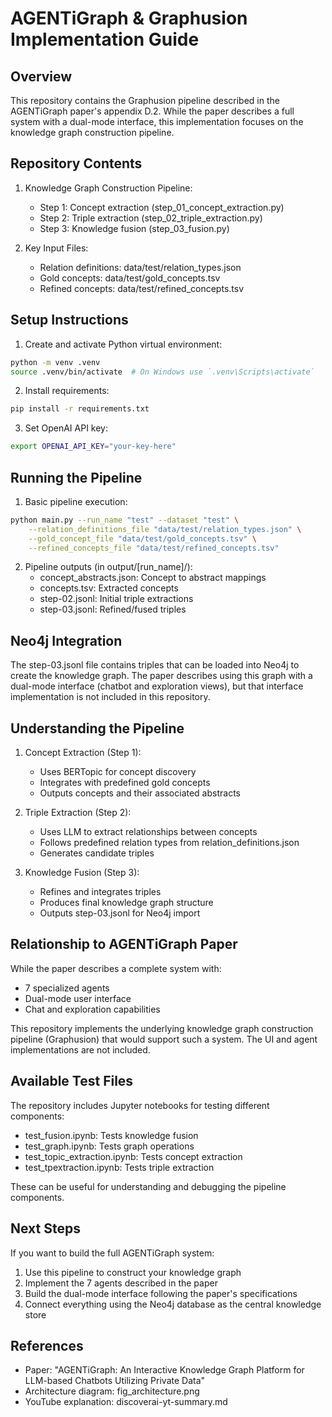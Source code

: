 # AGENTiGraph & Graphusion Implementation Guide

## Overview

This repository contains the Graphusion pipeline described in the AGENTiGraph paper's appendix D.2. While the paper describes a full system with a dual-mode interface, this implementation focuses on the knowledge graph construction pipeline.

## Repository Contents

1. Knowledge Graph Construction Pipeline:
   - Step 1: Concept extraction (step_01_concept_extraction.py)
   - Step 2: Triple extraction (step_02_triple_extraction.py)
   - Step 3: Knowledge fusion (step_03_fusion.py)

2. Key Input Files:
   - Relation definitions: data/test/relation_types.json
   - Gold concepts: data/test/gold_concepts.tsv
   - Refined concepts: data/test/refined_concepts.tsv

## Setup Instructions

1. Create and activate Python virtual environment:
```bash
python -m venv .venv
source .venv/bin/activate  # On Windows use `.venv\Scripts\activate`
```

2. Install requirements:
```bash
pip install -r requirements.txt
```

3. Set OpenAI API key:
```bash
export OPENAI_API_KEY="your-key-here"
```

## Running the Pipeline

1. Basic pipeline execution:
```bash
python main.py --run_name "test" --dataset "test" \
    --relation_definitions_file "data/test/relation_types.json" \
    --gold_concept_file "data/test/gold_concepts.tsv" \
    --refined_concepts_file "data/test/refined_concepts.tsv"
```

2. Pipeline outputs (in output/[run_name]/):
   - concept_abstracts.json: Concept to abstract mappings
   - concepts.tsv: Extracted concepts
   - step-02.jsonl: Initial triple extractions
   - step-03.jsonl: Refined/fused triples

## Neo4j Integration

The step-03.jsonl file contains triples that can be loaded into Neo4j to create the knowledge graph. The paper describes using this graph with a dual-mode interface (chatbot and exploration views), but that interface implementation is not included in this repository.

## Understanding the Pipeline

1. Concept Extraction (Step 1):
   - Uses BERTopic for concept discovery
   - Integrates with predefined gold concepts
   - Outputs concepts and their associated abstracts

2. Triple Extraction (Step 2):
   - Uses LLM to extract relationships between concepts
   - Follows predefined relation types from relation_definitions.json
   - Generates candidate triples

3. Knowledge Fusion (Step 3):
   - Refines and integrates triples
   - Produces final knowledge graph structure
   - Outputs step-03.jsonl for Neo4j import

## Relationship to AGENTiGraph Paper

While the paper describes a complete system with:
- 7 specialized agents
- Dual-mode user interface
- Chat and exploration capabilities

This repository implements the underlying knowledge graph construction pipeline (Graphusion) that would support such a system. The UI and agent implementations are not included.

## Available Test Files

The repository includes Jupyter notebooks for testing different components:
- test_fusion.ipynb: Tests knowledge fusion
- test_graph.ipynb: Tests graph operations
- test_topic_extraction.ipynb: Tests concept extraction
- test_tpextraction.ipynb: Tests triple extraction

These can be useful for understanding and debugging the pipeline components.

## Next Steps

If you want to build the full AGENTiGraph system:
1. Use this pipeline to construct your knowledge graph
2. Implement the 7 agents described in the paper
3. Build the dual-mode interface following the paper's specifications
4. Connect everything using the Neo4j database as the central knowledge store

## References

- Paper: "AGENTiGraph: An Interactive Knowledge Graph Platform for LLM-based Chatbots Utilizing Private Data"
- Architecture diagram: fig_architecture.png
- YouTube explanation: discoverai-yt-summary.md
